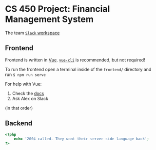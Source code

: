 # CS 450 Project: Financial Management System

The team [`Slack` workspace](inigo-montoya.slack.com)

## Frontend
Frontend is written in [Vue](www.vuejs.org).
[`vue-cli`](https://cli.vuejs.org) is recommended, but not required!

To run the frontend open a terminal inside of the `frontend/` directory and run
`$ npm run serve`

For help with Vue:
1. Check the [docs](https://vuejs.org/v2/guide/)
2. Ask Alex on Slack

(in that order)

## Backend
```php
<?php
    echo '2004 called. They want their server side language back';
?>
```
